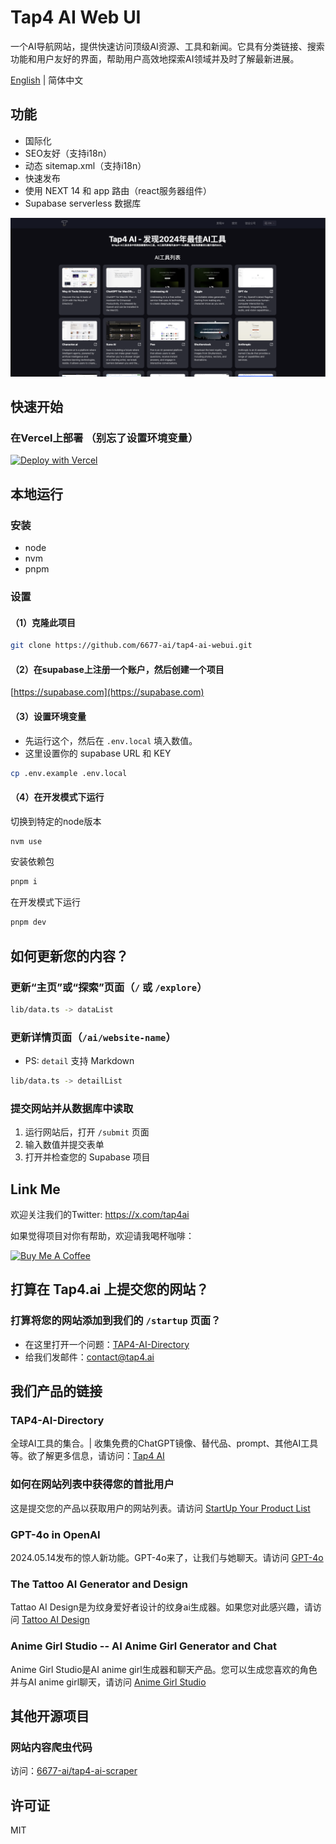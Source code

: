 # Tap4 AI Web UI
一个AI导航网站，提供快速访问顶级AI资源、工具和新闻。它具有分类链接、搜索功能和用户友好的界面，帮助用户高效地探索AI领域并及时了解最新进展。

[English](https://github.com/6677-ai/tap4-ai-webui/blob/main/README.md) | 简体中文

## 功能
- 国际化
- SEO友好（支持i18n）
- 动态 sitemap.xml（支持i18n）
- 快速发布
- 使用 NEXT 14 和 app 路由（react服务器组件）
- Supabase serverless 数据库

![tai4-ai](./public/images/tap4ai.zh-CN.png)

## 快速开始

### 在Vercel上部署 **（别忘了设置环境变量）**
[![Deploy with Vercel](https://vercel.com/button)](https://vercel.com/new/clone?repository-url=https%3A%2F%2Fgithub.com%2F6677-ai%2Ftap4-ai-webui.git&env=NEXT_PUBLIC_SITE_URL,GOOGLE_TRACKING_ID,GOOGLE_ADSENSE_URL,CONTACT_US_EMAIL,NEXT_PUBLIC_SUPABASE_URL,NEXT_PUBLIC_SUPABASE_ANON_KEY&project-name=tap4-ai)

## 本地运行
### 安装
- node
- nvm
- pnpm

### 设置
#### （1）克隆此项目
```sh
git clone https://github.com/6677-ai/tap4-ai-webui.git
```

#### （2）在supabase上注册一个账户，然后创建一个项目
[https://supabase.com](https://supabase.com)

#### （3）设置环境变量
- 先运行这个，然后在 `.env.local` 填入数值。
- 这里设置你的 supabase URL 和 KEY
```sh
cp .env.example .env.local
```
#### （4）在开发模式下运行
切换到特定的node版本
```sh
nvm use
```
安装依赖包
```sh 
pnpm i 
```
在开发模式下运行
```sh
pnpm dev
```

## 如何更新您的内容？
### 更新“主页”或“探索”页面（`/` 或 `/explore`）
```sh
lib/data.ts -> dataList
```

### 更新详情页面（`/ai/website-name`）
- PS: `detail` 支持 Markdown
```sh
lib/data.ts -> detailList
```

### 提交网站并从数据库中读取
1. 运行网站后，打开 `/submit` 页面
2. 输入数值并提交表单
3. 打开并检查您的 Supabase 项目

## Link Me

欢迎关注我们的Twitter: https://x.com/tap4ai

如果觉得项目对你有帮助，欢迎请我喝杯咖啡：

<a href="https://www.buymeacoffee.com/tap4ai0o" target="_blank"><img src="https://cdn.buymeacoffee.com/buttons/default-orange.png" alt="Buy Me A Coffee" height="41" width="174"></a>


## 打算在 Tap4.ai 上提交您的网站？
### 打算将您的网站添加到我们的 `/startup` 页面？
- 在这里打开一个问题：[TAP4-AI-Directory](https://github.com/6677-ai/TAP4-AI-Directory/issues)
- 给我们发邮件：[contact@tap4.ai](mailto:contact@tap4.ai)

## 我们产品的链接
### TAP4-AI-Directory
全球AI工具的集合。| 收集免费的ChatGPT镜像、替代品、prompt、其他AI工具等。欲了解更多信息，请访问：[Tap4 AI](https://tap4.ai)

### 如何在网站列表中获得您的首批用户
这是提交您的产品以获取用户的网站列表。请访问 [StartUp Your Product List](https://github.com/6677-ai/TAP4-AI-Directory/blob/main/Startup-Your-Product-List.md)

### GPT-4o in OpenAI
2024.05.14发布的惊人新功能。GPT-4o来了，让我们与她聊天。请访问 [GPT-4o](https://openai.com/index/hello-gpt-4o/)

### The Tattoo AI Generator and Design
Tattao AI Design是为纹身爱好者设计的纹身ai生成器。如果您对此感兴趣，请访问 [Tattoo AI Design](https://tattooai.design)

### Anime Girl Studio -- AI Anime Girl Generator and Chat
Anime Girl Studio是AI anime girl生成器和聊天产品。您可以生成您喜欢的角色并与AI anime girl聊天，请访问 [Anime Girl Studio](https://animegirl.studio)

## 其他开源项目
### 网站内容爬虫代码
访问：[6677-ai/tap4-ai-scraper](https://github.com/6677-ai/tap4-ai-scraper)

## 许可证
MIT
